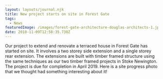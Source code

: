```yaml
---
layout: layouts/journal.njk
title: New project starts on site in Forest Gate
tags:
  - News
featuredImage: /images/forest-gate-architecture-douglas-architects-1.jpeg
date: 2018-11-09T12:58:35.738Z
---
```

Our project to extend and renovate a terraced house in Forest Gate has started on site. It involves a two storey side extension and a single storey rear extension. The extensions are built with timber framed structure using the same techniques as our two timber framed projects in Stoke Newington. The project is due for completion in April 2019. Here is a site progress photo that we thought had something interesting about it!
